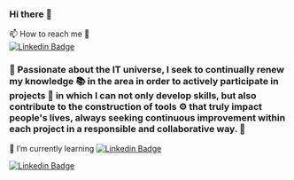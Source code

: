 ### Hi there 👋

<!--
**Camila-Isabela/Camila-Isabela** is a ✨ _special_ ✨ repository because its `README.md` (this file) appears on your GitHub profile.

Here are some ideas to get you started:

- 🔭 I’m currently working on ...
- 🌱 I’m currently learning ...
- 👯 I’m looking to collaborate on ...
- 🤔 I’m looking for help with ...
- 💬 Ask me about ...
- 📫 How to reach me: ...
- 😄 Pronouns: ...
- ⚡ Fun fact: ...
-->
📫 How to reach me 💬     
</a> [![Linkedin Badge](https://img.shields.io/badge/-LinkedIn-blue?style=flat-square&logo=Linkedin&logoColor=white&link=https://www.linkedin.com/in/camila-isabela/)](https://www.linkedin.com/in/camila-isabela/) 

### 🎈 Passionate about the IT universe, I seek to continually renew my knowledge 📚 in the area in order to actively participate in projects 📑 in which I can not only develop skills, but also contribute to the construction of tools  ⚙  that truly impact people's lives, always seeking continuous improvement within each project in a responsible and collaborative way. 🙌

🌱 I’m currently learning
<a target="_blank" rel="noopener noreferrer" href="https://camo.githubusercontent.com/86fa24699e810b15e96e062ca543de7c559fe66f/68747470733a2f2f696d672e736869656c64732e696f2f62616467652f2d52656163742d626c61636b3f7374796c653d666c61742d737175617265266c6f676f3d52656163742323266c6f676f436f6c6f723d7768697465"><img src="https://camo.githubusercontent.com/86fa24699e810b15e96e062ca543de7c559fe66f/68747470733a2f2f696d672e736869656c64732e696f2f62616467652f2d52656163742d626c61636b3f7374796c653d666c61742d737175617265266c6f676f3d52656163742323266c6f676f436f6c6f723d7768697465" alt="Linkedin Badge" data-canonical-src="https://img.shields.io/badge/-React-black?style=flat-square&amp;logo=React##&amp;logoColor=white" style="max-width:100%;"></a>

<a target="_blank" rel="noopener noreferrer" href="https://camo.githubusercontent.com/df1b3148326786c637313ee851e7500306e23f40/68747470733a2f2f696d672e736869656c64732e696f2f62616467652f2d4a6176617363726970742d79656c6c6f773f7374796c653d666c61742d737175617265266c6f676f3d4a6176617363726970742323266c6f676f436f6c6f723d7768697465"><img src="https://camo.githubusercontent.com/df1b3148326786c637313ee851e7500306e23f40/68747470733a2f2f696d672e736869656c64732e696f2f62616467652f2d4a6176617363726970742d79656c6c6f773f7374796c653d666c61742d737175617265266c6f676f3d4a6176617363726970742323266c6f676f436f6c6f723d7768697465" alt="Linkedin Badge" data-canonical-src="https://img.shields.io/badge/-Javascript-yellow?style=flat-square&amp;logo=Javascript##&amp;logoColor=white" style="max-width:100%;"></a> 
